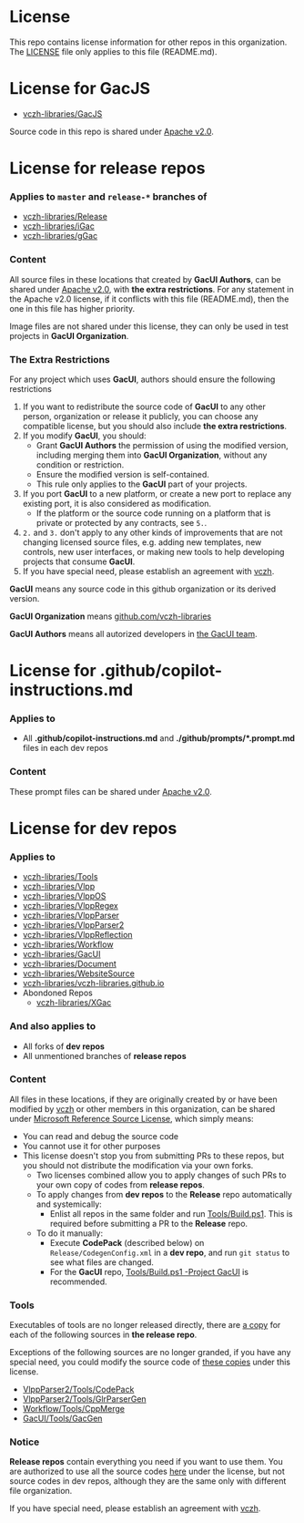 # License

This repo contains license information for other repos in this organization. The [LICENSE](https://github.com/vczh-libraries/License/blob/master/LICENSE) file only applies to this file (README.md).

# License for GacJS

- [vczh-libraries/GacJS](https://github.com/vczh-libraries/GacJS)

Source code in this repo is shared under [Apache v2.0](https://github.com/vczh-libraries/License/blob/master/LICENSE_Apache_v2).

# License for release repos

### Applies to `master` and `release-*` branches of
- [vczh-libraries/Release](https://github.com/vczh-libraries/Release)
- [vczh-libraries/iGac](https://github.com/vczh-libraries/iGac)
- [vczh-libraries/gGac](https://github.com/vczh-libraries/gGac)

### Content

All source files in these locations that created by **GacUI Authors**, can be shared under [Apache v2.0](https://github.com/vczh-libraries/License/blob/master/LICENSE_Apache_v2), with **the extra restrictions**. For any statement in the Apache v2.0 license, if it conflicts with this file (README.md), then the one in this file has higher priority.

Image files are not shared under this license, they can only be used in test projects in **GacUI Organization**.

### The Extra Restrictions

For any project which uses **GacUI**, authors should ensure the following restrictions
1. If you want to redistribute the source code of **GacUI** to any other person, organization or release it publicly, you can choose any compatible license, but you should also include **the extra restrictions**.
2. If you modify **GacUI**, you should:
    - Grant **GacUI Authors** the permission of using the modified version, including merging them into **GacUI Organization**, without any condition or restriction.
    - Ensure the modified version is self-contained.
    - This rule only applies to the **GacUI** part of your projects.
3. If you port **GacUI** to a new platform, or create a new port to replace any existing port, it is also considered as modification.
    - If the platform or the source code running on a platform that is private or protected by any contracts, see `5.`.
4. `2.` and `3.` don't apply to any other kinds of improvements that are not changing licensed source files, e.g. adding new templates, new controls, new user interfaces, or making new tools to help developing projects that consume **GacUI**.
5. If you have special need, please establish an agreement with [vczh](https://github.com/vczh).

**GacUI** means any source code in this github organization or its derived version.

**GacUI Organization** means [github.com/vczh-libraries](https://github.com/vczh-libraries)

**GacUI Authors** means all autorized developers in [the GacUI team](https://github.com/orgs/vczh-libraries/people).

# License for .github/copilot-instructions.md

### Applies to

- All **.github/copilot-instructions.md** and **./github/prompts/*.prompt.md** files in each dev repos

### Content

These prompt files can be shared under [Apache v2.0](https://github.com/vczh-libraries/License/blob/master/LICENSE_Apache_v2).

# License for dev repos

### Applies to
- [vczh-libraries/Tools](https://github.com/vczh-libraries/Tools)
- [vczh-libraries/Vlpp](https://github.com/vczh-libraries/Vlpp)
- [vczh-libraries/VlppOS](https://github.com/vczh-libraries/VlppOS)
- [vczh-libraries/VlppRegex](https://github.com/vczh-libraries/VlppRegex)
- [vczh-libraries/VlppParser](https://github.com/vczh-libraries/VlppParser)
- [vczh-libraries/VlppParser2](https://github.com/vczh-libraries/VlppParser2)
- [vczh-libraries/VlppReflection](https://github.com/vczh-libraries/VlppReflection)
- [vczh-libraries/Workflow](https://github.com/vczh-libraries/Workflow)
- [vczh-libraries/GacUI](https://github.com/vczh-libraries/GacUI)
- [vczh-libraries/Document](https://github.com/vczh-libraries/Document)
- [vczh-libraries/WebsiteSource](https://github.com/vczh-libraries/WebsiteSource)
- [vczh-libraries/vczh-libraries.github.io](https://github.com/vczh-libraries/vczh-libraries.github.io)
- Abondoned Repos
  - [vczh-libraries/XGac](https://github.com/vczh-libraries/XGac)

### And also applies to
- All forks of **dev repos**
- All unmentioned branches of **release repos**

### Content

All files in these locations, if they are originally created by or have been modified by [vczh](https://github.com/vczh) or other members in this organization, can be shared under [Microsoft Reference Source License](https://github.com/vczh-libraries/License/blob/master/LICENSE_MS_RSL), which simply means:
* You can read and debug the source code
* You cannot use it for other purposes
* This license doesn't stop you from submitting PRs to these repos, but you should not distribute the modification via your own forks.
  * Two licenses combined allow you to apply changes of such PRs to your own copy of codes from **release repos**.
  * To apply changes from **dev repos** to the **Release** repo automatically and systemically:
    * Enlist all repos in the same folder and run [Tools/Build.ps1](https://github.com/vczh-libraries/Tools/blob/master/Tools/Build.ps1). This is required before submitting a PR to the **Release** repo.
  * To do it manually:
    * Execute **CodePack** (described below) on `Release/CodegenConfig.xml` in a **dev repo**, and run `git status` to see what files are changed.
    * For the **GacUI** repo, [Tools/Build.ps1 -Project GacUI](https://github.com/vczh-libraries/Tools/blob/master/Tools/Build.ps1) is recommended.

### Tools

Executables of tools are no longer released directly, there are [a copy](https://github.com/vczh-libraries/Release/tree/master/Tools) for each of the following sources in **the release repo**.

Exceptions of the following sources are no longer granded, if you have any special need, you could modify the source code of [these copies](https://github.com/vczh-libraries/Release/tree/master/Tools) under this license.

- [VlppParser2/Tools/CodePack](https://github.com/vczh-libraries/VlppParser2/tree/master/Tools/CodePack)
- [VlppParser2/Tools/GlrParserGen](https://github.com/vczh-libraries/VlppParser2/tree/master/Tools/GlrParserGen)
- [Workflow/Tools/CppMerge](https://github.com/vczh-libraries/Workflow/tree/master/Tools/CppMerge)
- [GacUI/Tools/GacGen](https://github.com/vczh-libraries/GacUI/tree/master/Tools/GacGen)

### Notice

**Release repos** contain everything you need if you want to use them. You are authorized to use all the source codes [here](https://github.com/vczh-libraries/Release/tree/master/Import) under the license, but not source codes in dev repos, although they are the same only with different file organization.

If you have special need, please establish an agreement with [vczh](https://github.com/vczh).
